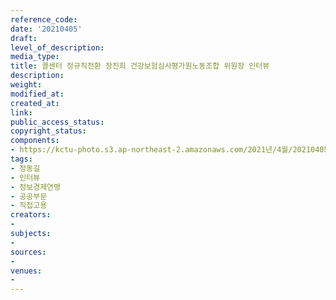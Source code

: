 ```yaml
---
reference_code: 
date: '20210405'
draft: 
level_of_description: 
media_type: 
title: 콜센터 정규직전환 장진희 건강보험심사평가원노동조합 위원장 인터뷰
description: 
weight: 
modified_at: 
created_at: 
link: 
public_access_status: 
copyright_status: 
components:
- https://kctu-photo.s3.ap-northeast-2.amazonaws.com/2021년/4월/20210405-콜센터+정규직전환+장진희+건강보험심사평가원노동조합+위원장+인터뷰_정동길_인터뷰_정보경제연맹_공공부문_직접고용/_1DX0250.jpg
tags:
- 정동길
- 인터뷰
- 정보경제연맹
- 공공부문
- 직접고용
creators:
- 
subjects:
- 
sources:
- 
venues:
- 
---
```

